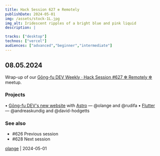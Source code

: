 ```yaml
---
title: Hack Session 627 ✼ Remotely
publishDate: 2024-05-01
img: /assets/stock-1L.jpg
img_alt: Iridescent ripples of a bright blue and pink liquid
description: |

tracks: ["desktop"]
technos: ["vercel"]
audiences: ["advanced","beginner","intermediate"]
---
```


## 08.05.2024

Wrap-up of our [Gōng-fu DEV Weekly · Hack Session #627 ✼ Remotely ✼](https://www.meetup.com/fr-FR/gōngfuio/events/300499730/) meetup.

### Projects

• [Gōng-fu DEV's new website](https://github.com/gongfudev/website) with [Astro](https://astro.build/) — @olange and @rudifa
• [Flutter](https://flutter.dev) — @andreaskundig and @david-hodgetts

### See also

* #626 Previous session
* #628 Next session

[olange](https://github.com/olange) | 2024-05-01


